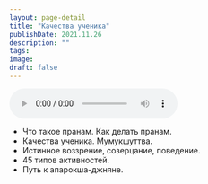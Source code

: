 ```yaml
---
layout: page-detail
title: "Качества ученика"
publishDate: 2021.11.26
description: ""
tags:
image:
draft: false
---
```


<audio title="2021.11.26 - Качества ученика.mp3" src="https://filer-api.advayta.org/v1.0/public/files/75066" controls=""></audio>

* Что такое пранам. Как делать пранам.
* Качества ученика. Мумукшуттва.
* Истинное воззрение, созерцание, поведение.
* 45 типов активностей.
* Путь к апарокша-джняне.

  

